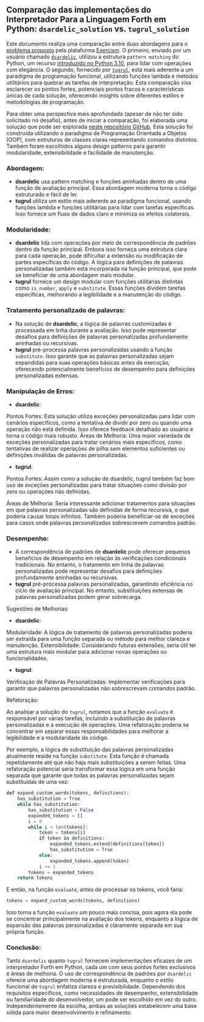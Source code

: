 ## Comparação das implementações do Interpretador Para a Linguagem Forth em Python: `dsardelic_solution` vs. `tugrul_solution`

Este documento realiza uma comparação entre duas abordagens para o [problema proposto](https://exercism.org/tracks/python/exercises/forth) pela plataforma [Exercism](https://exercism.org/). O primeiro, enviado por um usuário chamado [`dsardelic`](https://exercism.org/tracks/python/exercises/forth/solutions/dsardelic), utilizou a estrutura `pattern matching` do Python, um recurso [introduzido no Python 3.10](https://docs.python.org/3/whatsnew/3.10.html), para lidar com operações com elegância. O segundo, fornecido por [`tugrul`](https://exercism.org/tracks/python/exercises/forth/solutions/tugrul), está mais aderente a um paradigma de programação funcional, utilizando funções lambda e métodos utilitários para quebrar as tarefas de interpretação. Esta comparação visa esclarecer os pontos fortes, potenciais pontos fracos e características únicas de cada solução, oferecendo insights sobre diferentes estilos e metodologias de programação.



Para obter uma perspectiva mais aprofundada (apesar de não ter sido solicitado no desafio), antes de iniciar a comparação, foi elaborada uma solução que pode ser explorada [neste repositório GitHub](https://github.com/ro-anderson/forth-interpreter-in-python). Esta solução foi construída utilizando o paradigma de Programação Orientada a Objetos (OOP), com estruturas de classes claras representando comandos distintos. Também foram escolhidos alguns design patterns para garantir modularidade, extensibilidade e facilidade de manutenção.


### Abordagem:

- **dsardelic** usa pattern matching e funções aninhadas dentro de uma função de avaliação principal. Essa abordagem moderna torna o código estruturado e fácil de ler.
- **tugrul** utiliza um estilo mais aderente ao paradigma funcional, usando funções lambda e funções utilitárias para lidar com tarefas específicas. Isso fornece um fluxo de dados claro e minimiza os efeitos colaterais.

### Modularidade:

- **dsardelic** lida com operações por meio de correspondência de padrões dentro da função principal. Embora isso forneça uma estrutura clara para cada operação, pode dificultar a extensão ou modificação de partes específicas do código. A lógica para definições de palavras personalizadas também está incorporada na função principal, que pode se beneficiar de uma abordagem mais modular.
- **tugrul** fornece um design modular com funções utilitárias distintas como `is_number`, `apply` e `substitute`. Essas funções dividem tarefas específicas, melhorando a legibilidade e a manutenção do código.

### Tratamento personalizado de palavras:

- Na solução de **dsardelic**, a lógica de palavras customizadas é processada em linha durante a avaliação. Isso pode representar desafios para definições de palavras personalizadas profundamente aninhadas ou recursivas.
- **tugrul** pré-processa palavras personalizadas usando a função `substitute`. Isso garante que as palavras personalizadas sejam expandidas para suas operações básicas antes da execução, oferecendo potencialmente benefícios de desempenho para definições personalizadas extensas.

### Manipulação de Erros:
- **dsardelic**:

Pontos Fortes: Esta solução utiliza exceções personalizadas para lidar com cenários específicos, como a tentativa de dividir por zero ou quando uma operação não está definida. Isso oferece feedback detalhado ao usuário e torna o código mais robusto.
Áreas de Melhoria: Uma maior variedade de exceções personalizadas para tratar cenários mais específicos, como tentativas de realizar operações de pilha sem elementos suficientes ou definições inválidas de palavras personalizadas.

- **tugrul**:

Pontos Fortes: Assim como a solução de dsardelic, tugrul também faz bom uso de exceções personalizadas para tratar situações como divisão por zero ou operações não definidas.

Áreas de Melhoria: Seria interessante adicionar tratamentos para situações em que palavras personalizadas são definidas de forma recursiva, o que poderia causar loops infinitos. Também poderia beneficiar-se de exceções para casos onde palavras personalizadas sobrescrevem comandos padrão.


### Desempenho:

- A correspondência de padrões de **dsardelic** pode oferecer pequenos benefícios de desempenho em relação às verificações condicionais tradicionais. No entanto, o tratamento em linha de palavras personalizadas pode representar desafios para definições profundamente aninhadas ou recursivas.
- **tugrul** pré-processa palavras personalizadas, garantindo eficiência no ciclo de avaliação principal. No entanto, substituições extensas de palavras personalizadas podem gerar sobrecarga.

Sugestões de Melhorias:
- **dsardelic**:

Modularidade: A lógica de tratamento de palavras personalizadas poderia ser extraída para uma função separada ou método para melhor clareza e manutenção.
Extensibilidade: Considerando futuras extensões, seria útil ter uma estrutura mais modular para adicionar novas operações ou funcionalidades.
- **tugrul**:

Verificação de Palavras Personalizadas: Implementar verificações para garantir que palavras personalizadas não sobrescrevam comandos padrão.

Refatoração:

Ao analisar a solução do `tugrul`, notamos que a função `evaluate` é responsável por várias tarefas, incluindo a substituição de palavras personalizadas e a execução de operações. Uma refatoração poderia se concentrar em separar essas responsabilidades para melhorar a legibilidade e a modularidade do código.

Por exemplo, a lógica de substituição das palavras personalizadas atualmente reside na função `substitute`. Esta função é chamada repetidamente até que não haja mais substituições a serem feitas. Uma refatoração potencial seria transformar essa lógica em uma função separada que garante que todas as palavras personalizadas sejam substituídas de uma vez:

```python
def expand_custom_words(tokens, definitions):
    has_substitution = True
    while has_substitution:
        has_substitution = False
        expanded_tokens = []
        i = 0
        while i < len(tokens):
            token = tokens[i]
            if token in definitions:
                expanded_tokens.extend(definitions[token])
                has_substitution = True
            else:
                expanded_tokens.append(token)
            i += 1
        tokens = expanded_tokens
    return tokens
```

E então, na função `evaluate`, antes de processar os tokens, você faria:

```python
tokens = expand_custom_words(tokens, definitions)
```

Isso torna a função `evaluate` um pouco mais concisa, pois agora ela pode se concentrar principalmente na avaliação dos tokens, enquanto a lógica de expansão das palavras personalizadas é claramente separada em sua própria função.

### Conclusão:

Tanto `dsardelic` quanto `tugrul` fornecem implementações eficazes de um interpretador Forth em Python, cada um com seus pontos fortes exclusivos e áreas de melhoria. O uso de correspondência de padrões por `dsardelic` oferece uma abordagem moderna e estruturada, enquanto o estilo funcional de `tugrul` enfatiza clareza e previsibilidade. Dependendo dos requisitos específicos, como necessidades de desempenho, extensibilidade ou familiaridade do desenvolvedor, um pode ser escolhido em vez do outro. Independentemente da escolha, ambas as soluções estabelecem uma base sólida para maior desenvolvimento e refinamento.

